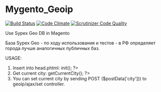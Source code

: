 Mygento_Geoip
=====
[![Build Status](https://travis-ci.org/mygento/geoip.svg?branch=master)](https://travis-ci.org/mygento/geoip) [![Code Climate](https://codeclimate.com/github/mygento/geoip/badges/gpa.svg)](https://codeclimate.com/github/mygento/geoip) [![Scrutinizer Code Quality](https://scrutinizer-ci.com/g/mygento/geoip/badges/quality-score.png?b=master)](https://scrutinizer-ci.com/g/mygento/geoip/?branch=master)

Use Sypex Geo DB in Magento

База Sypex Geo - по ходу использования и тестов  - в РФ определяет города лучше аналогичных публичных баз.


USAGE:
1. Insert into head.phtml:  <?php Mage::helper('geoip')->init(); ?><br/>
2. Get current city: <?php echo Mage::helper('geoip')->getCurrentCity(); ?><br/>
3. You can set current city by sending POST ($postData['city'])) to geoip/ajax/set controller.<br/>